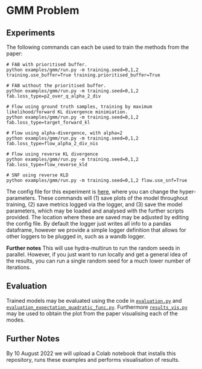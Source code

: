# GMM Problem
## Experiments
The following commands can each be used to train the methods from the paper:
```
# FAB with prioritised buffer.
python examples/gmm/run.py -m training.seed=0,1,2 training.use_buffer=True training.prioritised_buffer=True 

# FAB without the prioritised buffer.
python examples/gmm/run.py -m training.seed=0,1,2 fab.loss_type=p2_over_q_alpha_2_div 

# Flow using ground truth samples, training by maximum likelihood/forward KL divergence minimiation.
python examples/gmm/run.py -m training.seed=0,1,2 fab.loss_type=target_forward_kl

# Flow using alpha-divergence, with alpha=2
python examples/gmm/run.py -m training.seed=0,1,2 fab.loss_type=flow_alpha_2_div_nis

# Flow using reverse KL divergence
python examples/gmm/run.py -m training.seed=0,1,2 fab.loss_type=flow_reverse_kld

# SNF using reverse KLD
python examples/gmm/run.py -m training.seed=0,1,2 flow.use_snf=True
```
The config file for this experiment is [here](../config/gmm.yaml), where you can change the hyper-parameters.
These commands will (1) save plots of the model throughout training, (2) save metrics logged via 
the logger, and (3) save the model parameters, which may be loaded and analysed with the 
further scripts provided.
The location where these are saved may be adjusted by editing the config file.
By default the logger just writes all info to a pandas dataframe, however we 
provide a simple logger definition that allows for other loggers to be plugged in, 
such as a wandb logger.

**Further notes** This will use hydra-multirun to run the random seeds in parallel. 
However, if you just want to run locally and get a general idea of the results, 
you can run a single random seed for a much lower number of iterations. 

## Evaluation
Trained models may be evaluated using the code in
[`evaluation.py`](evaluation.py) and [`evaluation_expectation_quadratic_func.py`](evaluation_expectation_quadratic_func.py).
Furthermore [`results_vis.py`](results_vis.py) may be used to obtain the plot from the paper
visualising each of the modes. 

## Further Notes
By 10 August 2022 we will upload a Colab notebook that installs this repository, runs 
these examples and performs visualisation of results. 